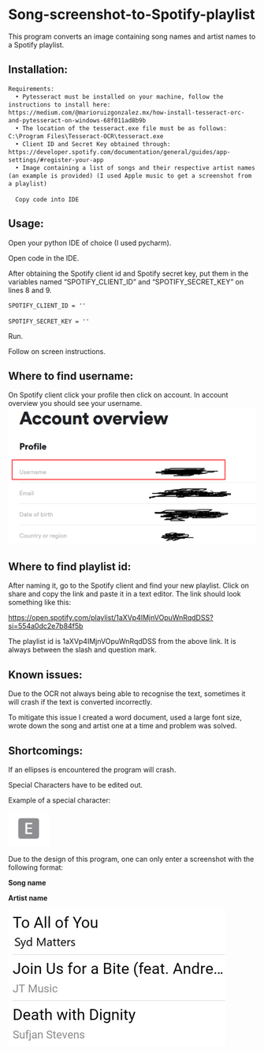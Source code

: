 # Song-screenshot-to-Spotify-playlist
This program converts an image containing song names and artist names to a Spotify playlist.

## Installation:
	Requirements:
      •	Pytesseract must be installed on your machine, follow the instructions to install here: https://medium.com/@marioruizgonzalez.mx/how-install-tesseract-orc-and-pytesseract-on-windows-68f011ad8b9b 
      •	The location of the tesseract.exe file must be as follows: C:\Program Files\Tesseract-OCR\tesseract.exe
      •	Client ID and Secret Key obtained through: https://developer.spotify.com/documentation/general/guides/app-settings/#register-your-app 
      •	Image containing a list of songs and their respective artist names (an example is provided) (I used Apple music to get a screenshot from a playlist)
      
      Copy code into IDE

## Usage:
Open your python IDE of choice (I used pycharm).

Open code in the IDE.

After obtaining the Spotify client id and Spotify secret key, put them in the variables named “SPOTIFY_CLIENT_ID” and “SPOTIFY_SECRET_KEY” on lines 8 and 9.

```
SPOTIFY_CLIENT_ID = ''

SPOTIFY_SECRET_KEY = '' 
```

Run.

Follow on screen instructions.

## Where to find username:
On Spotify client click your profile then click on account. In account overview you should see your username.
![Screenshot](ReadMeImages/accountOverview.png)

## Where to find playlist id:
After naming it, go to the Spotify client and find your new playlist. Click on share and copy the link and paste it in a text editor. The link should look something like this: 

https://open.spotify.com/playlist/1aXVp4IMjnVOpuWnRqdDSS?si=554a0dc2e7b84f5b 

The playlist id is 1aXVp4IMjnVOpuWnRqdDSS from the above link. It is always between the slash and question mark.

## Known issues:
Due to the OCR not always being able to recognise the text, sometimes it will crash if the text is converted incorrectly.  

To mitigate this issue I created a word document, used a large font size, wrote down the song and artist one at a time and problem was solved.

## Shortcomings:
If an ellipses is encountered the program will crash.

Special Characters have to be edited out.

Example of a special character:

![Screenshot](ReadMeImages/explicit.png)

Due to the design of this program, one can only enter a screenshot with the following format:

__Song name__

__Artist name__

![Screenshot](ReadMeImages/screenshotExample.jpg)
 
